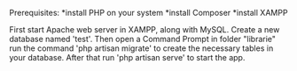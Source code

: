 Prerequisites:
*install PHP on your system
*install Composer
*install XAMPP

First start Apache web server in XAMPP, along with MySQL. Create a new database named 'test'. Then open a Command Prompt in folder "librarie" run the command 'php artisan migrate' to create the necessary tables in your database. After that run 'php artisan serve' to start the app.

